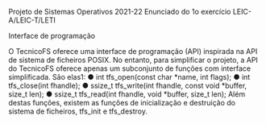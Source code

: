 Projeto de Sistemas Operativos 2021-22
Enunciado do 1o exercício LEIC-A/LEIC-T/LETI

Interface de programação

O TecnicoFS oferece uma interface de programação (API) inspirada na API de sistema de ficheiros POSIX. No entanto, para simplificar o projeto, a API do TecnicoFS oferece apenas um subconjunto de funções com interface simplificada. São elas1:
● int tfs_open(const char *name, int flags);
● int tfs_close(int fhandle);
● ssize_t tfs_write(int fhandle, const void *buffer, size_t len);
● ssize_t tfs_read(int fhandle, void *buffer, size_t len);
Além destas funções, existem as funções de inicialização e destruição do sistema de ficheiros, tfs_init e tfs_destroy.
